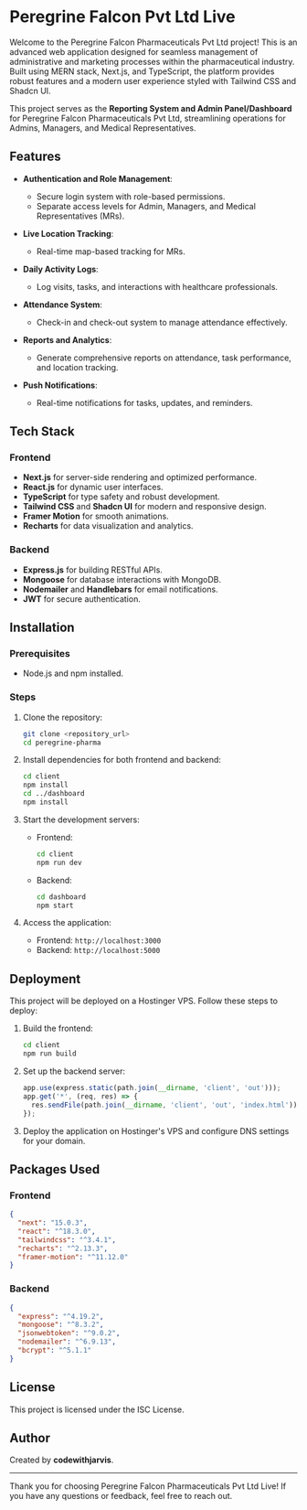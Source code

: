 # Peregrine Falcon Pvt Ltd Live

Welcome to the Peregrine Falcon Pharmaceuticals Pvt Ltd project! This is an advanced web application designed for seamless management of administrative and marketing processes within the pharmaceutical industry. Built using MERN stack, Next.js, and TypeScript, the platform provides robust features and a modern user experience styled with Tailwind CSS and Shadcn UI.

This project serves as the **Reporting System and Admin Panel/Dashboard** for Peregrine Falcon Pharmaceuticals Pvt Ltd, streamlining operations for Admins, Managers, and Medical Representatives.

## Features

- **Authentication and Role Management**:
  - Secure login system with role-based permissions.
  - Separate access levels for Admin, Managers, and Medical Representatives (MRs).

- **Live Location Tracking**:
  - Real-time map-based tracking for MRs.

- **Daily Activity Logs**:
  - Log visits, tasks, and interactions with healthcare professionals.

- **Attendance System**:
  - Check-in and check-out system to manage attendance effectively.

- **Reports and Analytics**:
  - Generate comprehensive reports on attendance, task performance, and location tracking.

- **Push Notifications**:
  - Real-time notifications for tasks, updates, and reminders.

## Tech Stack

### Frontend
- **Next.js** for server-side rendering and optimized performance.
- **React.js** for dynamic user interfaces.
- **TypeScript** for type safety and robust development.
- **Tailwind CSS** and **Shadcn UI** for modern and responsive design.
- **Framer Motion** for smooth animations.
- **Recharts** for data visualization and analytics.

### Backend
- **Express.js** for building RESTful APIs.
- **Mongoose** for database interactions with MongoDB.
- **Nodemailer** and **Handlebars** for email notifications.
- **JWT** for secure authentication.

## Installation

### Prerequisites
- Node.js and npm installed.

### Steps
1. Clone the repository:
   ```bash
   git clone <repository_url>
   cd peregrine-pharma
   ```

2. Install dependencies for both frontend and backend:
   ```bash
   cd client
   npm install
   cd ../dashboard
   npm install
   ```

3. Start the development servers:
   - Frontend:
     ```bash
     cd client
     npm run dev
     ```
   - Backend:
     ```bash
     cd dashboard
     npm start
     ```

4. Access the application:
   - Frontend: `http://localhost:3000`
   - Backend: `http://localhost:5000`

## Deployment

This project will be deployed on a Hostinger VPS. Follow these steps to deploy:

1. Build the frontend:
   ```bash
   cd client
   npm run build
   ```

2. Set up the backend server:
   ```javascript
   app.use(express.static(path.join(__dirname, 'client', 'out')));
   app.get('*', (req, res) => {
     res.sendFile(path.join(__dirname, 'client', 'out', 'index.html'));
   });
   ```

3. Deploy the application on Hostinger's VPS and configure DNS settings for your domain.

## Packages Used

### Frontend
```json
{
  "next": "15.0.3",
  "react": "^18.3.0",
  "tailwindcss": "^3.4.1",
  "recharts": "^2.13.3",
  "framer-motion": "^11.12.0"
}
```

### Backend
```json
{
  "express": "^4.19.2",
  "mongoose": "^8.3.2",
  "jsonwebtoken": "^9.0.2",
  "nodemailer": "^6.9.13",
  "bcrypt": "^5.1.1"
}
```

## License

This project is licensed under the ISC License.

## Author

Created by **codewithjarvis**.

---

Thank you for choosing Peregrine Falcon Pharmaceuticals Pvt Ltd Live! If you have any questions or feedback, feel free to reach out.

